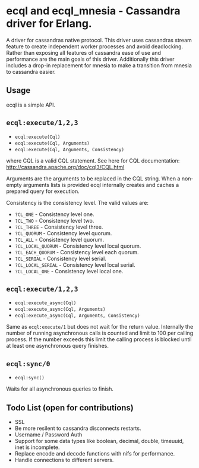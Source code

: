 ecql and ecql_mnesia - Cassandra driver for Erlang.
============================

A driver for cassandras native protocol. This driver uses cassandras stream
feature to create independent worker processes and avoid deadlocking.
Rather than exposing all features of cassandra ease of use and performance are
the main goals of this driver.
Additionally this driver includes a drop-in replacement for mnesia to make
a transition from mnesia to cassandra easier.

Usage
-----

ecql is a simple API.



`ecql:execute/1,2,3`
------------------

* `ecql:execute(Cql)`
* `ecql:execute(Cql, Arguments)`
* `ecql:execute(Cql, Arguments, Consistency)`

where CQL is a valid CQL statement. See here for CQL documentation:
http://cassandra.apache.org/doc/cql3/CQL.html

Arguments are the arguments to be replaced in the CQL string. When a non-empty
arguments lists is provided ecql internally creates and caches a prepared 
query for execution.

Consistency is the consistency level. The valid values are:

* `?CL_ONE` - Consistency level one.
* `?CL_TWO` - Consistency level two.
* `?CL_THREE` - Consistency level three.
* `?CL_QUORUM` - Consistency level quorum.
* `?CL_ALL` - Consistency level quorum.
* `?CL_LOCAL_QUORUM` - Consistency level local quorum.
* `?CL_EACH_QUORUM` - Consistency level each quorum.
* `?CL_SERIAL` - Consistency level serial.
* `?CL_LOCAL_SERIAL` - Consistency level local serial.
* `?CL_LOCAL_ONE` - Consistency level local one.

`ecql:execute/1,2,3`
------------------

* `ecql:execute_async(Cql)`
* `ecql:execute_async(Cql, Arguments)`
* `ecql:execute_async(Cql, Arguments, Consistency)`

Same as `ecql:execute/1` but does not wait for the return value. Internally
the number of running asynchronous calls is counted and limit to 100 per calling
process. If the number exceeds this limit the calling process is blocked until 
at least one asynchronous query finishes.

`ecql:sync/0`
------------------

* `ecql:sync()`

Waits for all asynchronous queries to finish.

Todo List (open for contributions)
-----------

* SSL
* Be more resilent to cassandra disconnects restarts.
* Username / Password Auth
* Support for some data types like boolean, decimal, double, timeuuid, inet is
incomplete.
* Replace encode and decode functions with nifs for performance.
* Handle connections to different servers.

